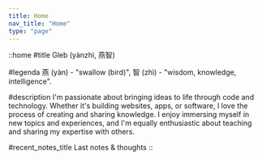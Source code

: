 ```yaml
---
title: Home
nav_title: "Home"
type: "page"
---
```


::home
#title
Gleb (yànzhì, 燕智)

#legenda
燕 (yàn) - "swallow (bird)", 智 (zhì) - "wisdom, knowledge, intelligence".

#description
I'm passionate about bringing ideas to life through code and technology. Whether it's building websites, apps, or software, I love the process of creating and sharing knowledge. I enjoy immersing myself in new topics and experiences, and I'm equally enthusiastic about teaching and sharing my expertise with others.

#recent_notes_title
Last notes & thoughts
::
